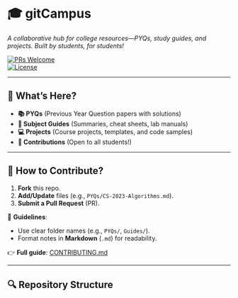 # 🎓 gitCampus  
*A collaborative hub for college resources—PYQs, study guides, and projects. Built by students, for students!*  

[![PRs Welcome](https://img.shields.io/badge/PRs-welcome-brightgreen.svg)](CONTRIBUTING.md)  
[![License](https://img.shields.io/badge/license-MIT-blue)](LICENSE)  

---

## **📂 What’s Here?**  
- **📚 PYQs** (Previous Year Question papers with solutions)  
- **📝 Subject Guides** (Summaries, cheat sheets, lab manuals)  
- **💻 Projects** (Course projects, templates, and code samples)  
- **🤝 Contributions** (Open to all students!)  

---

## **🚀 How to Contribute?**  
1. **Fork** this repo.  
2. **Add/Update** files (e.g., `PYQs/CS-2023-Algorithms.md`).  
3. **Submit a Pull Request** (PR).  

📌 **Guidelines**:  
- Use clear folder names (e.g., `PYQs/`, `Guides/`).  
- Format notes in **Markdown** (`.md`) for readability.  

👉 **Full guide**: [CONTRIBUTING.md](CONTRIBUTING.md)  

---

## **🔍 Repository Structure**  

<!--

**Here are some ideas to get you started:**

🙋‍♀️ A short introduction - what is your organization all about?
🌈 Contribution guidelines - how can the community get involved?
👩‍💻 Useful resources - where can the community find your docs? Is there anything else the community should know?
🍿 Fun facts - what does your team eat for breakfast?
🧙 Remember, you can do mighty things with the power of [Markdown](https://docs.github.com/github/writing-on-github/getting-started-with-writing-and-formatting-on-github/basic-writing-and-formatting-syntax)
-->
